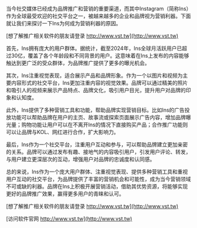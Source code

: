 当今社交媒体已经成为品牌推广和营销的重要渠道，而其中Instagram（简称Ins）作为全球最受欢迎的社交平台之一，被越来越多的企业和品牌视为营销利器。下面就让我们来探讨一下Ins为何成为营销利器的原因。

[想了解推广相关软件的朋友请登录 http://www.vst.tw](http://www.vst.tw)

首先，Ins拥有庞大的用户群体。据统计，截至2024年，Ins全球月活跃用户已超过30亿，覆盖了各个年龄段和不同背景的用户。这意味着在Ins上发布的内容能够触达到更广泛的受众群体，为品牌推广提供了更多的曝光机会。

其次，Ins注重视觉表现，适合展示产品和品牌形象。作为一个以图片和视频为主要内容形式的社交平台，Ins更加注重内容的视觉效果。品牌可以通过精美的照片和吸引人的视频来展示产品特点、品牌文化，吸引用户目光，提升用户对品牌的印象和认知度。

此外，Ins提供了多种营销工具和功能，帮助品牌实现营销目标。比如Ins的广告投放功能可以帮助品牌在用户的主页、故事流或探索页面展示广告内容，增加品牌曝光量；购物功能让用户可以在不离开Ins的情况下直接购买产品；合作推广功能则可以让品牌与KOL、网红进行合作，扩大影响力。

最后，Ins作为一个社交平台，注重用户互动和参与，可以帮助品牌建立更加亲密的关系。品牌可以通过发布有趣、接地气的内容吸引用户，引发用户评论、转发，与用户建立更深层次的互动，增强用户对品牌的忠诚度和认同感。

总的来说，Ins作为一个庞大用户群体、注重视觉表现、提供多种营销工具和重视用户互动的社交平台，为品牌提供了丰富的营销机会和可能性，成为当今营销领域不可或缺的利器。品牌在Ins上积极开展营销活动，借助其优势资源，将能够实现更好的品牌推广效果，赢得更多用户的青睐和认可。

[想了解推广相关软件的朋友请登录 http://www.vst.tw](http://www.vst.tw)


[访问软件官网 http://www.vst.tw](http://www.vst.tw)
